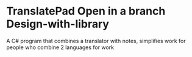 # TranslatePad Open in a branch Design-with-library
A C# program that combines a translator with notes, simplifies work for people who combine 2 languages for work
